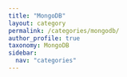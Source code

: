 ```yaml
---
title: "MongoDB"
layout: category
permalink: /categories/mongodb/
author_profile: true
taxonomy: MongoDB
sidebar:
  nav: "categories"
---
```

